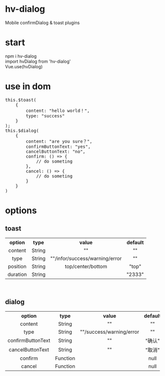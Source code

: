 # hv-dialog
Mobile confirmDialog &amp; toast plugins
# start
npm i hv-dialog
<br/>
import hvDialog from 'hv-dialog'
<br/>
Vue.use(hvDialog)
# use in dom
<pre>
this.$toast(
    {
        content: "hello world！",
        type: "success"
    }
);
this.$dialog(
    {
        content: "are you sure？",
        confirmButtonText: "yes",
        cancelButtonText: "no",
        confirm: () => {
            // do someting
        },
        cancel: () => {
            // do someting
        }
    }
)
</pre>
# options
<h2>toast</h2>
<table style="text-align:center">
    <tr>
        <th>option</th>
        <th>type</th>
        <th>value</th>
        <th>default</th>
    </tr>
    <tr>
        <td>content</td>
        <td>String </td>
        <td>""</td>
        <td>""</td>
    </tr>
    <tr>
        <td>type</td>
        <td>String </td>
        <td>""/infor/success/warning/error</td>
        <td>""</td>
    </tr>
    <tr>
        <td>position</td>
        <td>String </td>
        <td>top/center/bottom</td>
        <td>"top"</td>
    </tr>
    <tr>
        <td>duration</td>
        <td>String </td>
        <td></td>
        <td>"2333"</td>
    </tr>
</table>
<br/>
<h2>dialog</h2>
<table style="text-align:center">
    <tr>
        <th>option</th>
        <th>type</th>
        <th>value</th>
        <th>default</th>
    </tr>
    <tr>
        <td>content</td>
        <td>String </td>
        <td>""</td>
        <td>""</td>
    </tr>
    <tr>
        <td>type</td>
        <td>String </td>
        <td>""/success/warning/error</td>
        <td>""</td>
    </tr>
    <tr>
        <td>confirmButtonText</td>
        <td>String </td>
        <td>""</td>
        <td>"确认"</td>
    </tr>
    <tr>
        <td>cancelButtonText</td>
        <td>String </td>
        <td>""</td>
        <td>"取消"</td>
    </tr>
    <tr>
        <td>confirm</td>
        <td>Function</td>
        <td></td>
        <td>null</td>
    </tr>
    <tr>
        <td>cancel</td>
        <td>Function</td>
        <td></td>
        <td>null</td>
    </tr>
</table>
